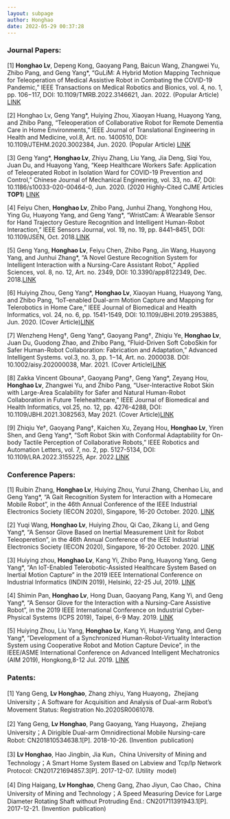 ```yaml
---
layout: subpage
author: Honghao
date: 2022-05-29 00:37:28
---
```


### Journal Papers:

[1] **Honghao Lv**, Depeng Kong, Gaoyang Pang, Baicun Wang, Zhangwei Yu, Zhibo Pang, and Geng Yang*, “GuLiM: A Hybrid Motion Mapping Technique for Teleoperation of Medical Assistive Robot in Combating the COVID-19 Pandemic,” IEEE Transactions on Medical Robotics and Bionics, vol. 4, no. 1, pp. 106−117, DOI: 10.1109/TMRB.2022.3146621, Jan. 2022. (Popular Article) [LINK](https://ieeexplore.ieee.org/document/9723639)

[2] Honghao Lv, Geng Yang*, Huiying Zhou, Xiaoyan Huang, Huayong Yang, and Zhibo Pang, “Teleoperation of Collaborative Robot for Remote Dementia Care in Home Environments,” IEEE Journal of Translational Engineering in Health and Medicine, vol.8, Art. no. 1400510, DOI: 10.1109/JTEHM.2020.3002384, Jun. 2020. (Popular Article) [LINK](https://ieeexplore.ieee.org/document/9116811)

[3]	Geng Yang*, **Honghao Lv**, Zhiyu Zhang, Liu Yang, Jia Deng, Siqi You, Juan Du, and Huayong Yang, “Keep Healthcare Workers Safe: Application of Teleoperated Robot in Isolation Ward for COVID-19 Prevention and Control,” Chinese Journal of Mechanical Engineering, vol. 33, no. 47, DOI: 10.1186/s10033-020-00464-0, Jun. 2020. (2020 Highly-Cited CJME Articles **TOP1**) [LINK](https://cjme.springeropen.com/articles/10.1186/s10033-020-00464-0)

[4] Feiyu Chen, **Honghao Lv**, Zhibo Pang, Junhui Zhang, Yonghong Hou, Ying Gu, Huayong Yang, and Geng Yang*, “WristCam: A Wearable Sensor for Hand Trajectory Gesture Recognition and Intelligent Human-Robot Interaction,” IEEE Sensors Journal, vol. 19, no. 19, pp. 8441–8451, DOI: 10.1109/JSEN, Oct. 2018.[LINK](https://ieeexplore.ieee.org/document/8509628)

[5] Geng Yang, **Honghao Lv**, Feiyu Chen, Zhibo Pang, Jin Wang, Huayong Yang, and Junhui Zhang*, “A Novel Gesture Recognition System for Intelligent Interaction with a Nursing-Care Assistant Robot,” Applied Sciences, vol. 8, no. 12, Art. no. 2349, DOI: 10.3390/app8122349, Dec. 2018.[LINK](https://www.mdpi.com/2076-3417/8/12/2349)

[6] Huiying Zhou, Geng Yang*, **Honghao Lv**, Xiaoyan Huang, Huayong Yang, and Zhibo Pang, “IoT-enabled Dual-arm Motion Capture and Mapping for Telerobotics in Home Care,” IEEE Journal of Biomedical and Health Informatics, vol. 24, no. 6, pp. 1541-1549, DOI: 10.1109/JBHI.2019.2953885, Jun. 2020. (Cover Article)[LINK](https://ieeexplore.ieee.org/document/8903317)

[7] Wenzheng Heng†, Geng Yang*, Gaoyang Pang†, Zhiqiu Ye, **Honghao Lv**, Juan Du, Guodong Zhao, and Zhibo Pang, “Fluid-Driven Soft CoboSkin for Safer Human-Robot Collaboration: Fabrication and Adaptation,” Advanced Intelligent Systems. vol.3, no. 3, pp. 1−14, Art. no. 2000038. DOI: 10.1002/aisy.202000038, Mar. 2021.  (Cover Article)[LINK](https://onlinelibrary.wiley.com/doi/10.1002/aisy.202000038)

[8] Zakka Vincent Gbouna†, Gaoyang Pang†, Geng Yang*, Zeyang Hou, **Honghao Lv**, Zhangwei Yu, and Zhibo Pang, “User-Interactive Robot Skin with Large-Area Scalability for Safer and Natural Human-Robot Collaboration in Future Telehealthcare,” IEEE Journal of Biomedical and Health Informatics, vol.25, no. 12, pp. 4276-4288, DOI: 10.1109/JBHI.2021.3082563, May 2021. (Cover Article)[LINK](https://doi.org/10.1109/JBHI.2021.3082563)

[9] Zhiqiu Ye†, Gaoyang Pang†, Kaichen Xu, Zeyang Hou, **Honghao Lv**, Yiren Shen, and Geng Yang*, “Soft Robot Skin with Conformal Adaptability for On-body Tactile Perception of Collaborative Robots,” IEEE Robotics and Automation Letters, vol. 7, no. 2, pp. 5127-5134, DOI: 10.1109/LRA.2022.3155225, Apr. 2022.[LINK](https://ieeexplore.ieee.org/document/9723639)

### Conference Papers:
[1]	Ruibin Zhang, **Honghao Lv**, Huiying Zhou, Yurui Zhang, Chenhao Liu, and Geng Yang*, “A Gait Recognition System for Interaction with a Homecare Mobile Robot”, in the 46th Annual Conference of the IEEE Industrial Electronics Society (IECON 2020), Singapore, 16-20 October. 2020. [LINK](https://ieeexplore.ieee.org/document/9254412)

[2]	Yuqi Wang, **Honghao Lv**, Huiying Zhou, Qi Cao, Zikang Li, and Geng Yang*, “A Sensor Glove Based on Inertial Measurement Unit for Robot Teleoperetion”, in the 46th Annual Conference of the IEEE Industrial Electronics Society (IECON 2020), Singapore, 16-20 October. 2020. [LINK](https://ieeexplore.ieee.org/document/9254878)

[3] Huiying zhou, **Honghao Lv**, Kang Yi, Zhibo Pang, Huayong Yang, Geng Yang*, “An IoT-Enabled Telerobotic-Assisted Healthcare System Based on Inertial Motion Capture” in the 2019 IEEE International Conference on Industrial Informatics (INDIN 2019), Helsinki, 22-25 Jul, 2019. [LINK](https://ieeexplore.ieee.org/document/8972195)

[4] Shimin Pan, **Honghao Lv**, Hong Duan, Gaoyang Pang, Kang Yi, and Geng Yang*, “A Sensor Glove for the Interaction with a Nursing-Care Assistive Robot”, in the 2019 IEEE International Conference on Industrial Cyber-Physical Systems (ICPS 2019), Taipei, 6-9 May. 2019. [LINK](https://ieeexplore.ieee.org/document/8868447)

[5] Huiying Zhou, Liu Yang, **Honghao Lv**, Kang Yi, Huayong Yang, and Geng Yang*, “Development of a Synchronized Human-Robot-Virtuality Interaction System using Cooperative Robot and Motion Capture Device”, in the IEEE/ASME International Conference on Advanced Intelligent Mechatronics (AIM 2019), Hongkong,8-12 Jul. 2019. [LINK](https://ieeexplore.ieee.org/document/8868447)


### Patents:
[1] Yang Geng, **Lv Honghao**, Zhang zhiyu, Yang Huayong，Zhejiang University；A Software for Acquisition and Analysis of Dual-arm Robot’s Movement Status: Registration No.2020SR0061078.

[2] Yang Geng, **Lv Honghao**, Pang Gaoyang, Yang Huayong，Zhejiang University；A Dirigible Dual-arm Omnidirectional Mobile Nursing-care Robot: CN201810534638.1[P]. 2018-10-26. (Invention publication)

[3] **Lv Honghao**, Hao Jingbin, Jia Kun，China University of Mining and Technology；A Smart Home System Based on Labview and Tcp/Ip Network Protocol: CN201721694857.3[P]. 2017-12-07. (Utility model)

[4] Ding Haigang, **Lv Honghao**, Cheng Gang, Zhao Jiyun, Cao Chao，China University of Mining and Technology；A Speed Measuring Device for Large Diameter Rotating Shaft without Protruding End.: CN201711391943.1[P]. 2017-12-21. (Invention publication)